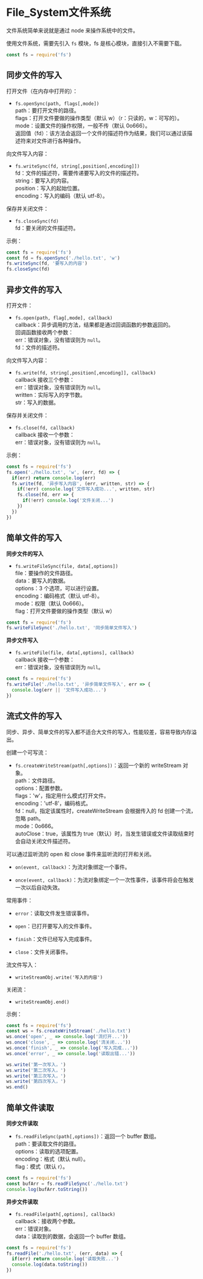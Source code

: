 # File_System文件系统

文件系统简单来说就是通过 node 来操作系统中的文件。

使用文件系统，需要先引入 `fs` 模块，fs 是核心模块，直接引入不需要下载。

```js
const fs = require('fs')
```

## 同步文件的写入

打开文件（在内存中打开的）：  

- `fs.openSync(path, flags[,mode])`  
path：要打开文件的路径。  
flags：打开文件要做的操作类型（默认 w）（r：只读的，w：可写的）。  
mode：设置文件的操作权限，一般不传（默认 0o666）。  
返回值（fd）：该方法会返回一个文件的描述符作为结果，我们可以通过该描述符来对文件进行各种操作。

向文件写入内容：

- `fs.writeSync(fd, string[,position[,encoding]])`  
fd：文件的描述符，需要传递要写入的文件的描述符。  
string：要写入的内容。  
position：写入的起始位置。  
encoding：写入的编码（默认 utf-8）。

保存并关闭文件：

- `fs.closeSync(fd)`  
fd：要关闭的文件描述符。

示例：

```js
const fs = require('fs')
const fd = fs.openSync('./hello.txt', 'w')
fs.writeSync(fd, '要写入的内容')
fs.closeSync(fd)
```

## 异步文件的写入

打开文件：

- `fs.open(path, flag[,mode], callback)`  
callback：异步调用的方法，结果都是通过回调函数的参数返回的。  
回调函数接收两个参数：  
err：错误对象，没有错误则为 `null`。  
fd：文件的描述符。

向文件写入内容：

- `fs.write(fd, string[,position[,encoding]], callback)`  
callback 接收三个参数：  
err：错误对象，没有错误则为 `null`。  
written：实际写入的字节数。  
str：写入的数据。

保存并关闭文件：

- `fs.close(fd, callback)`  
callback 接收一个参数：  
err：错误对象，没有错误则为 `null`。

示例：

```js
const fs = require('fs')
fs.open('./hello.txt', 'w', (err, fd) => {
  if(err) return console.log(err)
  fs.write(fd, '异步写入内容', (err, written, str) => {
    if(!err) console.log('文件写入成功...', written, str)
    fs.close(fd, err => {
      if(!err) console.log('文件关闭...')
    })
  })
})
```

## 简单文件的写入

**同步文件的写入**

- `fs.writeFileSync(file, data[,options])`  
file：要操作的文件路径。  
data：要写入的数据。  
options：3 个选项，可以进行设置。  
encoding：编码格式（默认 utf-8）。  
mode：权限（默认 0o666）。  
flag：打开文件要做的操作类型（默认 w）

```js
const fs = require('fs')
fs.writeFileSync('./hello.txt', '同步简单文件写入')
```

**异步文件写入**

- `fs.writeFile(file, data[,options], callback)`  
callback 接收一个参数：  
err：错误对象，没有错误则为 `null`。

```js
const fs = require('fs')
fs.writeFile('./hello.txt', '异步简单文件写入', err => {
  console.log(err || '文件写入成功...')
})
```

## 流式文件的写入

同步、异步、简单文件的写入都不适合大文件的写入，性能较差，容易导致内存溢出。

创建一个可写流：

- `fs.createWriteStream(path[,options])`：返回一个新的 writeStream 对象。  
path：文件路径。  
options：配置参数。  
flags：'w'，指定用什么模式打开文件。  
encoding：'utf-8'，编码格式。  
fd：null，指定该属性时，createWriteStream 会根据传入的 fd 创建一个流，忽略 path。  
mode：0o666。  
autoClose：true，该属性为 true（默认）时，当发生错误或文件读取结束时会自动关闭文件描述符。

可以通过监听流的 open 和 close 事件来监听流的打开和关闭。

- `on(event, callback)`：为流对象绑定一个事件。

- `once(event, callback)`：为流对象绑定一个一次性事件，该事件将会在触发一次以后自动失效。

常用事件：

- `error`：读取文件发生错误事件。

- `open`：已打开要写入的文件事件。

- `finish`：文件已经写入完成事件。

- `close`：文件关闭事件。

流文件写入：

- `writeStreamObj.write('写入的内容')`

关闭流：

- `writeStreamObj.end()`

示例：

```js
const fs = require('fs')
const ws = fs.createWriteStream('./hello.txt')
ws.once('open', _ => console.log('流打开...'))
ws.once('close', _ => console.log('流关闭...'))
ws.once('finish', _ => console.log('写入完成...'))
ws.once('error', _ => console.log('读取出错...'))

ws.write('第一次写入，')
ws.write('第二次写入，')
ws.write('第三次写入，')
ws.write('第四次写入，')
ws.end()
```

## 简单文件读取

**同步文件读取**

- `fs.readFileSync(path[,options])`：返回一个 buffer 数组。  
path：要读取文件的路径。  
options：读取的选项配置。  
encoding：格式（默认 null）。  
flag：模式（默认 r）。

```js
const fs = require('fs')
const bufArr = fs.readFileSync('./hello.txt')
console.log(bufArr.toString())
```

**异步文件读取**

- `fs.readFile(path[,options], callback)`  
callback：接收两个参数。  
err：错误对象。  
data：读取到的数据，会返回一个 buffer 数组。

```js
const fs = require('fs')
fs.readFile('./hello.txt', (err, data) => {
  if(err) return console.log('读取失败...')
  console.log(data.toString())
})
```
